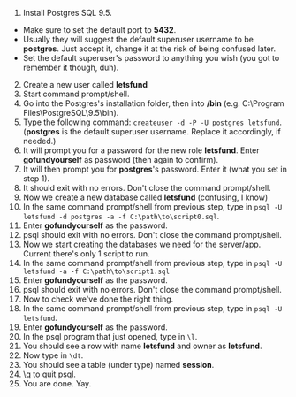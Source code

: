 1. Install Postgres SQL 9.5.
  - Make sure to set the default port to **5432**.
  - Usually they will suggest the default superuser username to be **postgres**. Just accept it, change it at the risk of being confused later.
  - Set the default superuser's password to anything you wish (you got to remember it though, duh).
2. Create a new user called **letsfund**
  1. Start command prompt/shell.
  2. Go into the Postgres's installation folder, then into **/bin** (e.g. C:\Program Files\PostgreSQL\9.5\bin).
  3. Type the following command: `createuser -d -P -U postgres letsfund`. (**postgres** is the default superuser username. Replace it accordingly, if needed.)
  4. It will prompt you for a password for the new role **letsfund**. Enter **gofundyourself** as password (then again to confirm).
  5. It will then prompt you for **postgres**'s password. Enter it (what you set in step 1).
  6. It should exit with no errors. Don't close the command prompt/shell.
3. Now we create a new database called **letsfund** (confusing, I know)
  1. In the same command prompt/shell from previous step, type in `psql -U letsfund -d postgres -a -f C:\path\to\script0.sql`.
  2. Enter **gofundyourself** as the password.
  3. psql should exit with no errors. Don't close the command prompt/shell.
4. Now we start creating the databases we need for the server/app. Current there's only 1 script to run.
  1. In the same command prompt/shell from previous step, type in `psql -U letsfund -a -f C:\path\to\script1.sql`
  2. Enter **gofundyourself** as the password.
  3. psql should exit with no errors. Don't close the command prompt/shell.
5. Now to check we've done the right thing.
  1. In the same command prompt/shell from previous step, type in `psql -U letsfund`.
  2. Enter **gofundyourself** as the password.
  3. In the psql program that just opened, type in `\l`.
  4. You should see a row with name **letsfund** and owner as **letsfund**.
  5. Now type in `\dt`.
  6. You should see a table (under type) named **session**.
  7. \q to quit psql.
  8. You are done. Yay.
